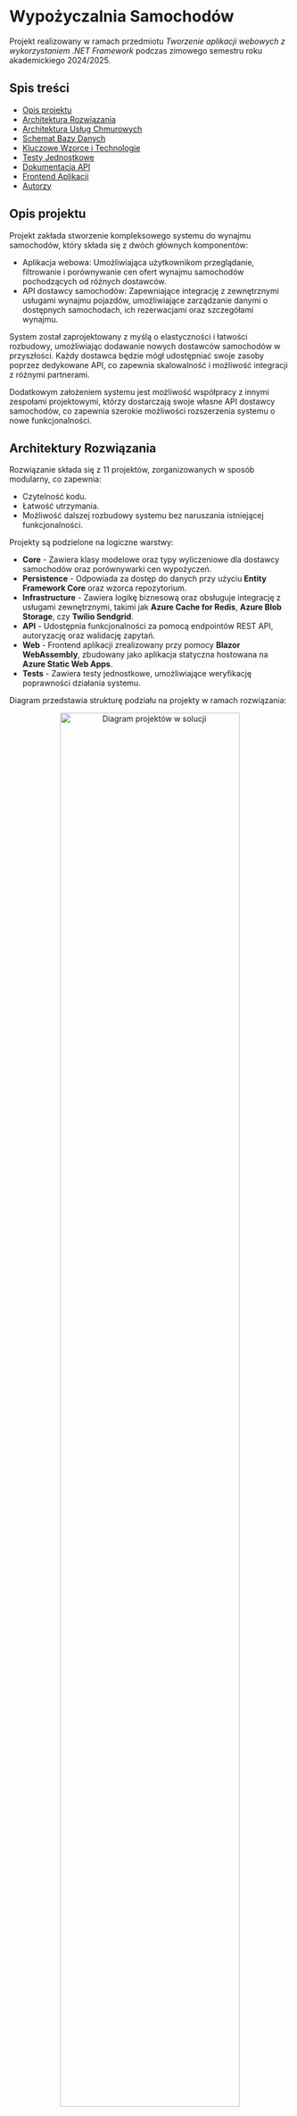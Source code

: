 # Wypożyczalnia Samochodów

Projekt realizowany w ramach przedmiotu _Tworzenie aplikacji webowych z wykorzystaniem .NET Framework_ podczas zimowego semestru roku akademickiego 2024/2025.

## Spis treści

- [Opis projektu](#opis-projektu)
- [Architektura Rozwiązania](#architektura-rozwiązania)
- [Architektura Usług Chmurowych](#architektura-usług-chmurowych)
- [Schemat Bazy Danych](#schemat-bazy-danych)
- [Kluczowe Wzorce i Technologie](#kluczowe-wzorce-i-technologie)
- [Testy Jednostkowe](#testy-jednostkowe)
- [Dokumentacja API](#dokumentacja-api)
- [Frontend Aplikacji](#frontend-aplikacji)
- [Autorzy](#autorzy)

## Opis projektu

Projekt zakłada stworzenie kompleksowego systemu do wynajmu samochodów, który składa się z dwóch głównych komponentów:

- Aplikacja webowa: Umożliwiająca użytkownikom przeglądanie, filtrowanie i porównywanie cen ofert wynajmu samochodów pochodzących od różnych dostawców.
- API dostawcy samochodów: Zapewniające integrację z zewnętrznymi usługami wynajmu pojazdów, umożliwiające zarządzanie danymi o dostępnych samochodach, ich rezerwacjami oraz szczegółami wynajmu.

System został zaprojektowany z myślą o elastyczności i łatwości rozbudowy, umożliwiając dodawanie nowych dostawców samochodów w przyszłości.
Każdy dostawca będzie mógł udostępniać swoje zasoby poprzez dedykowane API, co zapewnia skalowalność i możliwość integracji z różnymi partnerami.

Dodatkowym założeniem systemu jest możliwość współpracy z innymi zespołami projektowymi, którzy dostarczają swoje własne API dostawcy samochodów, co zapewnia szerokie możliwości rozszerzenia systemu o nowe funkcjonalności.

## Architektury Rozwiązania

Rozwiązanie składa się z 11 projektów, zorganizowanych w sposób modularny, co zapewnia:

- Czytelność kodu.
- Łatwość utrzymania.
- Możliwość dalszej rozbudowy systemu bez naruszania istniejącej funkcjonalności.

Projekty są podzielone na logiczne warstwy:

- **Core** - Zawiera klasy modelowe oraz typy wyliczeniowe dla dostawcy samochodów oraz porównywarki cen wypożyczeń.
- **Persistence** - Odpowiada za dostęp do danych przy użyciu **Entity Framework Core** oraz wzorca repozytorium.
- **Infrastructure** - Zawiera logikę biznesową oraz obsługuje integrację z usługami zewnętrznymi, takimi jak **Azure Cache for Redis**, **Azure Blob Storage**, czy **Twilio Sendgrid**.
- **API** - Udostępnia funkcjonalności za pomocą endpointów REST API, autoryzację oraz walidację zapytań.
- **Web** - Frontend aplikacji zrealizowany przy pomocy **Blazor WebAssembly**, zbudowany jako aplikacja statyczna hostowana na **Azure Static Web Apps**.
- **Tests** - Zawiera testy jednostkowe, umożliwiające weryfikację poprawności działania systemu.

Diagram przedstawia strukturę podziału na projekty w ramach rozwiązania:

<p align="center">
  <img src="./CarRental.Docs/Diagrams/SolutionArchitecture/CarRental.png" 
       alt="Diagram projektów w solucji" 
       style="width: 80%;"/>
</p>

## Architektura Usług Chmurowych

System został wdrożony w środowisku **Microsoft Azure**, co zapewnia:

- Skalowalność,
- Wysoki poziom bezpieczeństwa,
- Łatwość utrzymania i monitorowania zasobów.

### Diagram Architektury

Poniżej przedstawiono diagram prezentujący architekturę usług chmurowych:

<p align="center"> 
   <img src="./CarRental.Docs/Diagrams/AzureArchitecture/azure-architecture.png" 
        alt="Diagram Architektury Usług Chmurowych" 
        style="width: 90%;"/> 
</p>

### Podział Zasobów

Zasoby systemu zostały podzielone na trzy grupy zasobów (**Resource Groups**), aby zapewnić przejrzystość i separację odpowiedzialności.

1. `carrental-provider-prod-rg`: Zasoby obsługujące API dostawcy samochodów.

   - `carrental-provider` (**App Service**): Usługa hostująca API dla operacji CRUD na pojazdach, ofertach i rezerwacjach.
   - `carrental-provider-kv` (**Key Vault**): Bezpieczne przechowywanie kluczy, haseł oraz innych tajnych danych.
   - `carrental-provider-ai` (**Application Insights**): Monitorowanie i diagnostyka działania aplikacji w czasie rzeczywistym.
   - `CarRentalProviderDb` (**SQL Database**): Relacyjna baza danych przechowująca informacje potrzebne dostawcy samochodów.

2. `carrental-comparer-prod-rg`: Zasoby obsługujące API porównywarki cen, obsługujące poszczególne wypożyczalnie samochodów.

   - `carrental-comparer` (**App Service**): Usługa hostująca API odpowiedzialne za porównywanie ofert.
   - `carrental-comparer-kv` (**Key Vault**): Bezpieczne przechowywanie kluczy, haseł oraz innych tajnych danych.
   - `carrental-comparer-ai` (**Application Insights**): Monitorowanie działania aplikacji i zbieranie metryk diagnostycznych.
   - `CarRentalComparerDb` (**SQL Database**): Relacyjna baza danych obsługująca funkcjonalności porównywania ofert.
   - `carrental-comparer-web` (**Static Apps**): Hostowanie aplikacji frontowej, która udostępnia interfejs użytkownika końcowego.

3. `carrental-common-prod-rg`: Zadoby wspólne dla obu części rozwiązania, takie jak przechowywanie plików oraz pamięć podręczna.
   - `carrentalminisa` (**Blob Storage**): Przechowywanie plików statycznych, takich jak zdjęcia pojazdów oraz logo marek samochodów.
   - `carrental-cache` (**Azure Cache for Redis**): Pamięć podręczna wykorzystywana do przyspieszenia operacji odczytu, np. przechowywanie wyników wyszukiwania.

## Schemat Bazy Danych

System wykorzystuje **Entity Framework Core** do zarządzania bazą danych przy użyciu podejścia _code-first_.
Dzięki temu struktura baz danych jest generowana na podstawie klas modelowych w kodzie, co ułatwia utrzymanie spójności między aplikacją a bazą danych.

W środowisku developerskim używano **Microsoft SQL Server** uruchomionego lokalnie (`localhost`), natomiast w środowisku produkcyjnym wdrożono rozwiązanie oparte na dwóch instancjach **Azure SQL Database** – jednej dla dostawcy samochodów i jednej dla porównywarki cen.

Poniżej przedstawiono diagramy ilustrujące strukturę baz danych, relacje między tabelami oraz kluczowe atrybuty.

### Diagram Bazy Danych Dostawcy Samochodów:

<p align="center">
  <img src="./CarRental.Docs/Diagrams/Databases/carrental-provider-db.png" 
       alt="Diagram Bazy Danych Dostawcy Samochodów" 
       style="width: 80%;"/>
</p>

### Diagram Bazy Danych Porównywarki Cen:

<p align="center">
  <img src="./CarRental.Docs/Diagrams/Databases/carrental-comparer-db.png" 
       alt="Diagram Bazy Danych Porównywarki Cen" 
       style="width: 80%;"/>
</p>

## Kluczowe Wzorce i Technologie

Aby zapewnić modularność i skalowalność, wykorzystano m.in. następujące wzorce projektowe i biblioteki:

### Wzorzec Mediatora (Mediator Pattern)

Za pomocą pakietu **MediatR** zaimplementowano mechanizm pośredniczący w komunikacji między komponentami systemu. Dzięki temu:

- Zredukowano zależności między modułami,
- Umożliwiono centralizację logiki obsługi zapytań i poleceń.

### Wzorzec CQRS (Command Query Responsibility Segregation)

Zastosowano wzorzec CQRS, który dzieli operacje na:

- **Commands** (polecenia): Odpowiadają za operacje modyfikujące stan systemu, takie jak generowanie ofert, tworzenie i zwrot wypożyczenia czy aktualizacja danych użytkowników.
- **Queries** (zapytania): Służą do odczytu danych, np. wyszukiwanie dostępnych pojazdów czy pobieranie szczegółów wypożyczenia.

Taki podział upraszcza zarządzanie logiką i zwiększa przejrzystość kodu.

### Wzorzec Repozytorium i Specyfikacji (Repository and Specification Patterns)

Dzięki bibliotece **Ardalis.Specification** wdrożono:

- **Wzorzec repozytorium**: Abstrakcję dla operacji na danych, która pozwala oddzielić logikę biznesową od szczegółów implementacji dostępu do danych.
- **Specyfikacje**: Określenie precyzyjnych kryteriów zapytań w formie zdefiniowanych klas. Pozwala to na wielokrotne użycie tych samych reguł w różnych częściach systemu.

### Wzorzec Wynikowy (Result Pattern)

W celu ustandaryzowania obsługi wyników operacji, zarówno pomyślnych, jak i zakończonych błędami, zastosowano bibliotekę **Ardalis.Result**.
Wzorzec ten pozwala na zwracanie obiektów, które:

- Zawierają informację o sukcesie bądź błędzie operacji.
- Dostarczają szczegóły błędów, np. w postaci kodów błędów lub komunikatów.
- Upraszczają obsługę wyjątków i komunikację między warstwami systemu.

Dzięki **Ardalis.Result** ograniczono użycie wyjątków w logice biznesowej, co poprawiło czytelność kodu i ułatwiło testowanie operacji.

### Logowanie Użytkowników

Do obsługi logowania użytkowników w systemie wykorzystano **Microsoft Entra ID**. Dzięki temu:

- Użytkownicy mogą logować się za pomocą uwierzytelnienia jednokrotnego.
- System integruje się z zewnętrznymi usługami, co pozwala na bezpieczne zarządzanie dostępem do zasobów.

#### Zastosowanie Ról w Systemie

Komponenty systemu oraz dostępne endpointy zostały przystosowane do pracy z użytkownikami o różnych rolach.
Wprowadzono dwie główne role:

- **Pracownik** (`Employee`): Osoba odpowiedzialna za zarządzanie samochodami, rezerwacjami, oraz administrację systemem.
- **Użytkownik** (`User`): Klient, który korzysta z aplikacji do przeglądania dostępnych pojazdów, porównywania ofert wypożyczalni oraz wypożyczania samochodów.

Każda z ról ma przypisane konkretne uprawnienia, co umożliwia segregację funkcji oraz zapewnia odpowiedni poziom dostępu w zależności od charakteru użytkownika.

### Wykonywanie Zadań w Tle

Wykorzystano bibliotekę **Hangfire** do obsługi zadań wykonywanych asynchronicznie w tle, takich jak:

- Oznaczanie oferty jako przeterminowanej po upływie czasu określonego przez reguły biznesowe.
- Sprawdzanie statusu wypozyczenia.

**Hangfire** umożliwia:

- Łatwą konfigurację harmonogramów zadań,
- Wizualizację i monitorowanie zadań w dashboardzie webowym,
- Skalowalność dzięki integracji z Azure oraz innymi platformami chmurowymi.

### Walidacja Danych i Zapytań

W projekcie zastosowano **FluentValidation**, który umożliwia zdefiniowanie zaawansowanych reguł walidacji dla obiektów. Dzięki temu:

- Każda operacja biznesowa jest poprzedzona dokładną weryfikacją poprawności danych wejściowych,
- Walidacja jest przeprowadzana w sposób deklaratywny, co zwiększa czytelność kodu i ułatwia jej modyfikację.

### Mapowanie Obiektów

Do mapowania obiektów wykorzystano **AutoMapper**, który pozwala na szybkie konwertowanie danych między modelami.
**AutoMapper** ułatwia:

- Unikanie powielania logiki konwersji, co poprawia przejrzystość kodu.
- Utrzymanie spójności struktury danych między różnymi warstwami aplikacji.

### Generowanie Raportów w Excelu

Do generowania okresowych raportów w formacie Excel wykorzystano bibliotekę **ClosedXML**. Dzięki niej możliwe jest:

- Szybkie tworzenie i formatowanie zaawansowanych arkuszy kalkulacyjnych.
- Tworzenie dynamicznych raportów opartych na danych z bazy lub generowanych w czasie rzeczywistym.
- Obsługa wielu typów danych i zaawansowanych formuł, co ułatwia analizę i prezentację wyników.

## Testy Jednostkowe

W projekcie wykorzystano dwa osobne projekty testowe:

- `CarRental.Comparer.Tests`: Zawiera testy jednostkowe dla logiki związanej z porównywarką cen wypożyczeń samochodów.
- `CarRental.Provider.Tests`: Zawiera testy jednostkowe dla logiki związanej z obsługą API dostawcy samochodów.

Do pisania testów jednostkowych użyto:

- **XUnit**: Framework testowy, który zapewnia prosty i czytelny sposób na tworzenie, uruchamianie oraz raportowanie wyników testów jednostkowych.
- **FluentValidation**: Dzięki tej bibliotece możliwe jest automatyczne sprawdzanie poprawności danych wejściowych w testach, co pozwala na precyzyjne testowanie walidacji.
- **Moq**: Narzędzie do tworzenia fałszywych obiektów (mocków), które umożliwia łatwe i izolowane testowanie logiki aplikacji, bez potrzeby korzystania z zależności zewnętrznych.

Wszystkie testy są zorganizowane modularnie i korzystają z podejścia **Arrange-Act-Assert**, co zapewnia klarowność i łatwość w identyfikacji błędów.

## Dokumentacja API

Dokumentację dla API dostawcy samochodów oraz porównywarki cen wypożyczeń można znaleźć pod następującymi adresami (w środowisku deweloperskim):

- `CarRental.Provider.API`: `https://localhost:7173/swagger/index.html`
- `CarRental.Comparer.API`: `https://localhost:7016/swagger/index.html`

Dokumentacja zawiera:

- Szczegółowy opis dostępnych endpointów,
- Wymagane parametry dla każdego żądania,
- Przykłady odpowiedzi w formacie `JSON`.

### Przykłady widoków Swagger

Poniżej znajdują się zrzuty ekranu interfejsu dokumentacji dla obu API:

#### Dokumentacja dla `CarRental.Comparer.API`

<p align="center">
  <img src="./CarRental.Docs/Images/provider-swagger.PNG" 
       alt="Dokumentacja dla CarRental.Comparer.API" 
       style="width: 80%;"/>
</p>

#### Dokumentacja dla `CarRental.Provider.API`

<p align="center">
  <img src="./CarRental.Docs/Images/comparer-swagger.PNG" 
       alt="Dokumentacja dla CarRental.Provider.API" 
       style="width: 80%;"/>
</p>

## Frontend Aplikacji

Frontend aplikacji został zbudowany w oparciu o **Blazor WebAssembly** – framework do tworzenia nowoczesnych aplikacji webowych z użyciem **C#** i **Razor**.

### Zastosowane Rozwiązania

- **MudBlazor**: Umożliwiająca stworzenie spójnego i nowoczesnego interfejsu użytkownika, który jest responsywny, estetyczny oraz przyjazny w nawigacji.
- **Blazor.Geolocation.WebAssembly**: Umożliwia automatyczne pobieranie lokalizacji użytkownika i wypełnaienie pól adresowych.
- **BlazorGoogleMaps**: Umożliwia zintegrowanie mapy Google w celu wizualizacji lokalizacji użytkownika oraz dostępnych samochodów.

### Zrzuty Ekrany Aplikacji

#### Widoki Użytkownika

##### Strona Główna

<p align="center">
  <img src="./CarRental.Docs/Images/User/home.PNG" 
       alt="Strona Główna" 
       style="width: 80%;"/>
</p>

##### Filtry Pojazdów

<p align="center">
  <img src="./CarRental.Docs/Images/User/car-filters.PNG" 
       alt="Filtry Pojazdów" 
       style="width: 80%;"/>
</p>

##### Zarządzanie Profilem

<p align="center">
  <img src="./CarRental.Docs/Images/User/profile-management.PNG" 
       alt="Zarządzanie Profilem" 
       style="width: 80%;"/>
</p>

##### Aktywne Wypożyczenia

<p align="center">
  <img src="./CarRental.Docs/Images/User/user-rentals-active.PNG" 
       alt="Aktywne Wypożyczenia" 
       style="width: 80%;"/>
</p>

##### Zwrócone Wypożyczenia

<p align="center">
  <img src="./CarRental.Docs/Images/User/user-rentals-returned.PNG" 
       alt="Zwrócone Wypożyczenia" 
       style="width: 80%;"/>
</p>

##### Generowanie Ofert

<p align="center">
  <img src="./CarRental.Docs/Images/User/offers-user-details-form.PNG" 
       alt="Generowanie Ofert" 
       style="width: 80%;"/>
</p>

##### Integracja z Google Maps

<p align="center">
  <img src="./CarRental.Docs/Images/User/offers-google-map.PNG" 
       alt="Integracja z Google Maps" 
       style="width: 80%;"/>
</p>

#### Widoki Pracownika

##### Aktywne Wypożyczenia

<p align="center">
  <img src="./CarRental.Docs/Images/Employee/dashboard-active-rentals.PNG" 
       alt="Aktywne Wypożyczenia" 
       style="width: 80%;"/>
</p>

##### Wypożyczenia Do Zwortu

<p align="center">
  <img src="./CarRental.Docs/Images/Employee/dashboard-confirm-rentals.PNG" 
       alt="Wypożyczenia Do Zwortu" 
       style="width: 80%;"/>
</p>

##### Akceptacja Zwrotu

<p align="center">
  <img src="./CarRental.Docs/Images/Employee/dashboard-confirm-return-form.PNG" 
       alt="Akceptacja Zwrotu" 
       style="width: 80%;"/>
</p>

##### Wypożyczenia Zwrócone

<p align="center">
  <img src="./CarRental.Docs/Images/Employee/dashboard-rental-history.PNG" 
       alt="Wypożyczenia Zwrócone" 
       style="width: 80%;"/>
</p>

##### Generowanie Raportu

<p align="center">
  <img src="./CarRental.Docs/Images/Employee/excel-report-generate.PNG" 
       alt="Generowanie Raportu" 
       style="width: 80%;"/>
</p>

<br></br>

<p align="center">
  <img src="./CarRental.Docs/Images/Employee/excel-report-table.PNG" 
       alt="Generowanie Raportu" 
       style="width: 80%;"/>
</p>

<br></br>

<p align="center">
  <img src="./CarRental.Docs/Images/Employee/excel-report-pivot.PNG" 
       alt="Generowanie Raportu" 
       style="width: 80%;"/>
</p>

#### Serwis Emailowy

<p align="center">
  <img src="./CarRental.Docs/Images/Emails/email-confirm-rental.PNG" 
       alt="Serwis Emailowy" 
       style="width: 80%;"/>
</p>

<br></br>

<p align="center">
  <img src="./CarRental.Docs/Images/Emails/email-rental-confirmed.PNG" 
       alt="Serwis Emailowy" 
       style="width: 80%;"/>
</p>

<br></br>

<p align="center">
  <img src="./CarRental.Docs/Images/Emails/email-return-started.PNG" 
       alt="Serwis Emailowy" 
       style="width: 80%;"/>
</p>

<br></br>

<p align="center">
  <img src="./CarRental.Docs/Images/Emails/email-rental-returned.PNG" 
       alt="Serwis Emailowy" 
       style="width: 80%;"/>
</p>

## Autorzy

Projekt został wykonany przez 3-osobowy zespół:

- [Antonina Frąckowiak](https://github.com/tosiaf)
- [Adam Grącikowski](https://github.com/adamgracikowski)
- [Marcin Gronicki](https://github.com/gawxgd)

Przedmiot prowadził pan [Marcin Sulecki](https://github.com/sulmar).
